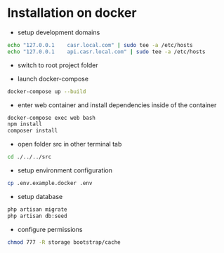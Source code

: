 # Installation on docker

-  setup development domains
```bash
echo "127.0.0.1    casr.local.com" | sudo tee -a /etc/hosts
echo "127.0.0.1    api.casr.local.com" | sudo tee -a /etc/hosts
```

- switch to root project folder

- launch docker-compose
```bash
docker-compose up --build
```

- enter web container and install dependencies inside of the container
```bash
docker-compose exec web bash
npm install
composer install
```

- open folder src in other terminal tab
```bash
cd ./../../src
```

- setup environment configuration
```bash
cp .env.example.docker .env
```

- setup database
```bash
php artisan migrate
php artisan db:seed
```

- configure permissions 
```bash
chmod 777 -R storage bootstrap/cache
```
